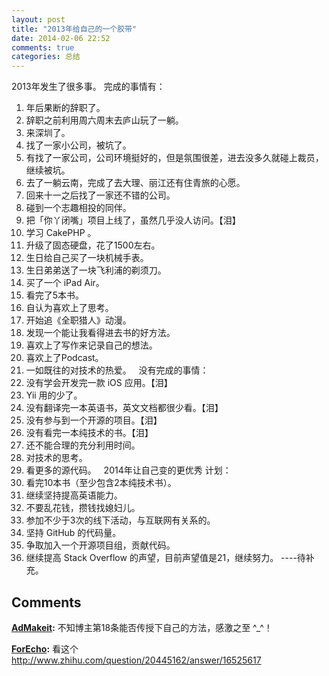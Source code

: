 ```yaml
---
layout: post
title: "2013年给自己的一个胶带"
date: 2014-02-06 22:52
comments: true
categories: 总结
---
```


2013年发生了很多事。 完成的事情有：

  1. 年后果断的辞职了。
  2. 辞职之前利用周六周末去庐山玩了一躺。
  3. 来深圳了。
  4. 找了一家小公司，被坑了。
  5. 有找了一家公司，公司环境挺好的，但是氛围很差，进去没多久就碰上裁员，继续被坑。
  6. 去了一躺云南，完成了去大理、丽江还有住青旅的心愿。
  7. 回来十一之后找了一家还不错的公司。
  8. 碰到一个志趣相投的同伴。
  9. 把「你丫闭嘴」项目上线了，虽然几乎没人访问。【泪】
  10. 学习 CakePHP 。
  11. 升级了固态硬盘，花了1500左右。
  12. 生日给自己买了一块机械手表。
  13. 生日弟弟送了一块飞利浦的剃须刀。
  14. 买了一个 iPad Air。
  15. 看完了5本书。
  16. 自认为喜欢上了思考。
  17. 开始追《全职猎人》动漫。
  18. 发现一个能让我看得进去书的好方法。
  19. 喜欢上了写作来记录自己的想法。
  20. 喜欢上了Podcast。
  21. 一如既往的对技术的热爱。
  没有完成的事情：
  1. 没有学会开发完一款 iOS 应用。【泪】
  2. Yii 用的少了。
  3. 没有翻译完一本英语书，英文文档都很少看。【泪】
  4. 没有参与到一个开源的项目。【泪】
  5. 没有看完一本纯技术的书。【泪】
  6. 还不能合理的充分利用时间。
  7. 对技术的思考。
  8. 看更多的源代码。
  2014年让自己变的更优秀 计划：
  1. 看完10本书（至少包含2本纯技术书）。
  2. 继续坚持提高英语能力。
  3. 不要乱花钱，攒钱找媳妇儿。
  4. 参加不少于3次的线下活动，与互联网有关系的。
  5. 坚持 GitHub 的代码量。
  6. 争取加入一个开源项目组，贡献代码。
  7. 继续提高 Stack Overflow 的声望，目前声望值是21，继续努力。
\----待补充。

## Comments

**[AdMakeit](#201 "2014-02-09 18:49:00"):** 不知博主第18条能否传授下自己的方法，感激之至 ^_^！

**[ForEcho](#202 "2014-02-09 19:44:00"):** 看这个 <http://www.zhihu.com/question/20445162/answer/16525617>

